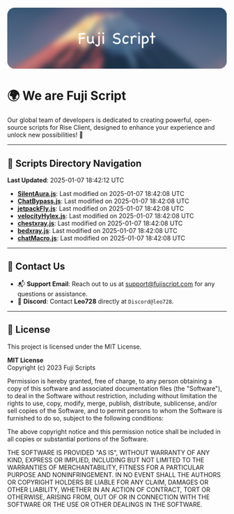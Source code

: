 ![Banner](.github/b.webp)

# 🌍 **We are Fuji Script**

Our global team of developers is dedicated to creating powerful, open-source scripts for Rise Client, designed to enhance your experience and unlock new possibilities! 🌟

---
<!-- SCRIPTS_NAVIGATION_START -->
## 📂 **Scripts Directory Navigation**

**Last Updated**: 2025-01-07 18:42:12 UTC

- **[SilentAura.js](scripts/SilentAura.js)**: Last modified on 2025-01-07 18:42:08 UTC
- **[ChatBypass.js](scripts/ChatBypass.js)**: Last modified on 2025-01-07 18:42:08 UTC
- **[jetpackFly.js](scripts/jetpackFly.js)**: Last modified on 2025-01-07 18:42:08 UTC
- **[velocityHylex.js](scripts/velocityHylex.js)**: Last modified on 2025-01-07 18:42:08 UTC
- **[chestxray.js](scripts/chestxray.js)**: Last modified on 2025-01-07 18:42:08 UTC
- **[bedxray.js](scripts/bedxray.js)**: Last modified on 2025-01-07 18:42:08 UTC
- **[chatMacro.js](scripts/chatMacro.js)**: Last modified on 2025-01-07 18:42:08 UTC

<!-- SCRIPTS_NAVIGATION_END -->

---

## 💬 **Contact Us**  
- 📬 **Support Email**: Reach out to us at [support@fujiscript.com](mailto:support@fujiscript.com) for any questions or assistance.  
- 💬 **Discord**: Contact **Leo728** directly at `Discord@leo728`.

---

## 📜 **License**

This project is licensed under the MIT License.  

**MIT License**  
Copyright (c) 2023 Fuji Scripts  

Permission is hereby granted, free of charge, to any person obtaining a copy of this software and associated documentation files (the "Software"), to deal in the Software without restriction, including without limitation the rights to use, copy, modify, merge, publish, distribute, sublicense, and/or sell copies of the Software, and to permit persons to whom the Software is furnished to do so, subject to the following conditions:  

The above copyright notice and this permission notice shall be included in all copies or substantial portions of the Software.  

THE SOFTWARE IS PROVIDED "AS IS", WITHOUT WARRANTY OF ANY KIND, EXPRESS OR IMPLIED, INCLUDING BUT NOT LIMITED TO THE WARRANTIES OF MERCHANTABILITY, FITNESS FOR A PARTICULAR PURPOSE AND NONINFRINGEMENT. IN NO EVENT SHALL THE AUTHORS OR COPYRIGHT HOLDERS BE LIABLE FOR ANY CLAIM, DAMAGES OR OTHER LIABILITY, WHETHER IN AN ACTION OF CONTRACT, TORT OR OTHERWISE, ARISING FROM, OUT OF OR IN CONNECTION WITH THE SOFTWARE OR THE USE OR OTHER DEALINGS IN THE SOFTWARE.  
